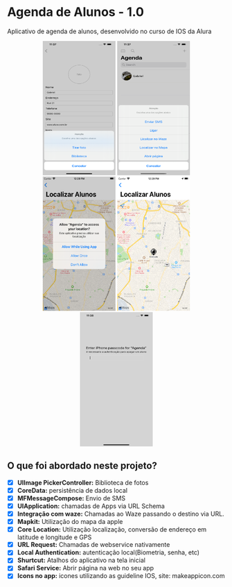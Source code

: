 
# Agenda de Alunos - 1.0

Aplicativo de agenda de alunos, desenvolvido no curso de IOS da Alura

<p align="center">
<img src="Agenda/Assets/Screenshot/UIImagePicker.png" width="168" height="310"/>    
<img src="Agenda/Assets/Screenshot/Actions.png" width="168" height="310"/>    
<img src="Agenda/Assets/Screenshot/AutorizationGPS.png" width="168" height="310"/>    
<img src="Agenda/Assets/Screenshot/MapKit.png" width="168" height="310"/>    
<img src="Agenda/Assets/Screenshot/LocalAuthentication.png" width="168" height="310"/>    
</p>

## O que foi abordado neste projeto?

- [x] **UIImage PickerController:** Biblioteca de fotos  
- [x] **CoreData:** persistência de dados local
- [x] **MFMessageCompose:** Envio de SMS
- [x] **UIApplication:** chamadas de Apps via URL Schema
- [x] **Integração com waze:** Chamadas ao Waze passando o destino via URL.
- [x] **Mapkit:** Utilização do mapa da apple 
- [x] **Core Location:** Utilização localização, conversão de endereço em latitude e longitude e GPS
- [x] **URL Request:** Chamadas de webservice nativamente
- [x] **Local Authentication:** autenticação local(Biometria, senha, etc)
- [x] **Shurtcut:** Atalhos do aplicativo na tela inicial
- [x] **Safari Service:** Abrir página na web no seu app
- [x] **Icons no app:** icones utilizando as guideline IOS, site: makeappicon.com
